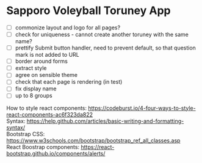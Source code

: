 # Sapporo Voleyball Toruney App
- [ ] commonize layout and logo for all pages?
- [ ] check for uniqueness - cannot create another toruney with the same name?
- [ ] prettify Submit button handler, need to prevent default, so that question mark is not added to URL
- [ ] border around forms
- [ ] extract style
- [ ] agree on sensible theme
- [ ] check that each page is rendering (in test)
- [ ] fix display name
- [ ] up to 8 groups

How to style react components: https://codeburst.io/4-four-ways-to-style-react-components-ac6f323da822<br/>
Syntax: https://help.github.com/articles/basic-writing-and-formatting-syntax/<br/>
Bootstrap CSS: https://www.w3schools.com/bootstrap/bootstrap_ref_all_classes.asp<br/>
React Boostrap components: https://react-bootstrap.github.io/components/alerts/<br/>